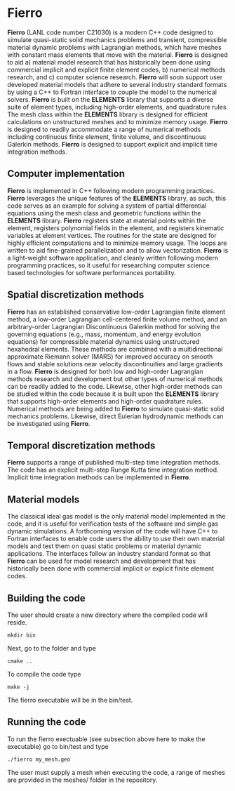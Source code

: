 # Fierro

**Fierro** (LANL code number C21030) is a modern C++ code designed to simulate quasi-static solid mechanics problems and transient, compressible material dynamic problems with Lagrangian methods, which have meshes with constant mass elements that move with the material.  **Fierro** is designed to aid a) material model research that has historically been done using commercial implicit and explicit finite element codes, b) numerical methods research, and c) computer science research.  **Fierro** will soon support user developed material models that adhere to several industry standard formats by using a C++ to Fortran interface to couple the model to the numerical solvers.  **Fierro** is built on the **ELEMENTS** library that supports a diverse suite of element types, including high-order elements, and quadrature rules. The mesh class within the **ELEMENTS** library is designed for efficient calculations on unstructured meshes and to minimize memory usage.  **Fierro** is designed to readily accommodate a range of numerical methods including continuous finite element, finite volume, and discontinuous Galerkin methods.  **Fierro** is designed to support explicit and implicit time integration methods.  


## Computer implementation
**Fierro** is implemented in C++ following modern programming practices.  **Fierro** leverages the unique features of the **ELEMENTS** library, as such, this code serves as an example for solving a system of partial differential equations using the mesh class and geometric functions within the **ELEMENTS** library.  **Fierro** registers state at material points within the element, registers polynomial fields in the element, and registers kinematic variables at element vertices.  The routines for the state are designed for highly efficient computations and to minimize memory usage.  The loops are written to aid fine-grained parallelization and to allow vectorization. **Fierro** is a light-weight software application, and cleanly written following modern programming practices, so it useful for researching computer science based technologies for software performances portability.  

## Spatial discretization methods 
**Fierro** has an established conservative low-order Lagrangian finite element method, a low-order Lagrangian cell-centered finite volume method, and an arbitrary-order Lagrangian Discontinuous Galerkin method for solving the governing equations (e.g., mass, momentum, and energy evolution equations) for compressible material dynamics using unstructured hexahedral elements.  These methods are combined with a multidirectional approximate Riemann solver (MARS) for improved accuracy on smooth flows and stable solutions near velocity discontinuities and large gradients in a flow. **Fierro** is designed for both low and high-order Lagrangian methods research and development but other types of numerical methods can be readily added to the code.  Likewise, other high-order methods can be studied within the code because it is built upon the **ELEMENTS** library that supports high-order elements and high-order quadrature rules.  Numerical methods are being added to **Fierro** to simulate quasi-static solid mechanics problems.  Likewise, direct Eulerian hydrodynamic methods can be investigated using **Fierro**.

## Temporal discretization methods 
**Fierro** supports a range of published multi-step time integration methods.  The code has an explicit multi-step Runge Kutta time integration method.  Implicit time integration methods can be implemented in **Fierro**.

## Material models  
The classical ideal gas model is the only material model implemented in the code, and it is useful for verification tests of the software and simple gas dynamic simulations.  A forthcoming version of the code will have C++ to Fortran interfaces to enable code users the ability to use their own material models and test them on quasi static problems or material dynamic applications.  The interfaces follow an industry standard format so that **Fierro** can be used for model research and development that has historically been done with commercial implicit or explicit finite element codes. 

## Building the code
The user should create a new directory where the compiled code will reside.  
```
mkdir bin
```
Next, go to the folder and type
```
cmake ..
```
To compile the code type
```
make -j
```
The fierro executable will be in the bin/test.

## Running the code
To run the fierro exectuable (see subsection above here to make the executable) go to bin/test and type
```
./fierro my_mesh.geo
```
The user must supply a mesh when executing the code, a range of meshes are provided in the meshes/ folder in the repository.









